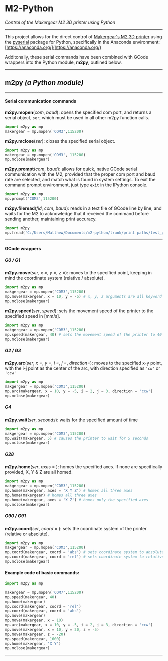 # M2-Python
*Control of the Makergear M2 3D printer using Python*

---

This project allows for the direct control of [Makergear's M2 3D printer](https://www.makergear.com/products/m2) using the [pyserial](https://pythonhosted.org/pyserial/) package for Python, specifically in the Anaconda environment: [https://anaconda.org/](https://anaconda.org/)

Additonally, these serial commands have been combined with GCode wrappers into the Python module, **m2py**, outlined below. 

---
**m2py** *(a Python module)*
---
---
#### Serial communication commands 
**m2py.mopen**(*com*, *baud*): opens the specified com port, and returns a serial object, `ser`, which must be used in all other m2py function calls.
```python
import m2py as mp
makergear = mp.mopen('COM3',115200)
```
**m2py.mclose**(*ser*): closes the specified serial object.

```python
import m2py as mp
makergear = mp.mopen('COM3', 115200)
mp.mclose(makergear)
```
**m2py.prompt**(*com*, *baud*): allows for quick, native GCode serial communication with the M2, provided that the proper com port and baud rate are selected, and match what is found in system settings. To exit the command prompt environment, just type `exit` in the IPython console.
```python
import m2py as mp
mp.prompt('COM3',115200)
```
**m2py.fileread**(*fid*, *com*, *baud*): reads in a text file of GCode line by line, and waits for the M2 to acknowledge that it received the command before sending another, maintaining print accuracy.
```python
import m2py
mp.fread('C:/Users/Matthew/Documents/m2-python/trunk/print paths/test_path.txt','COM3',115200)
```
---
#### GCode wrappers
##### G0 / G1
**m2py.move**(*ser*, *x =*, *y =*, *z =*): moves to the specified point, keeping in mind the coordinate system (relative / absolute).

```python
import m2py as mp
makgergear = mp.mopen('COM3',115200)
mp.move(makergear, x = 10, y = -5) # x, y, z arguments are all keyword arguments, and default to 0 when not called
mp.mclose(makergear)
```
**m2py.speed**(*ser*, *speed*): sets the movement speed of the printer to the specified speed in [mm/s].

```python
import m2py as mp
makgergear = mp.mopen('COM3',115200)
mp.speed(makergear, 40) # sets the movement speed of the printer to 40 mm/s
mp.mclose(makergear)
```
##### G2 / G3
**m2py.arc**(*ser*, *x =*, *y =*, *i =*, *j =*, *direction=*): moves to the specified x-y point, with the i-j point as the center of the arc, with direction specified as `'cw'` or `'ccw'`

```python
import m2py as mp
makgergear = mp.mopen('COM3',115200)
mp.arc(makergear, x = 10, y = -5, i = 2, j = 3, direction = 'ccw') 
mp.mclose(makergear)
```
##### G4
**m2py.wait**(*ser*, *seconds*): waits for the specified amount of time

```python
import m2py as mp
makgergear = mp.mopen('COM3',115200)
mp.wait(makergear, 5) # causes the printer to wait for 5 seconds 
mp.mclose(makergear)
```
##### G28
**m2py.home**(*ser*, *axes* = ): homes the specified axes. If none are specifically provided, X, Y & Z are all homed.

```python
import m2py as mp
makgergear = mp.mopen('COM3',115200)
mp.home(makergear, axes = 'X Y Z') # homes all three axes
mp.home(makergear) # homes all three axes
mp.home(makergear, axes = 'X Z') # homes only the specified axes
mp.mclose(makergear)
```
##### G90 / G91
**m2py.coord**(*ser*, *coord* = ): sets the coordinate system of the printer (relative or absolute).

```python
import m2py as mp
makgergear = mp.mopen('COM3',115200)
mp.coord(makergear, coord = 'abs') # sets coordinate system to absolute
mp.coord(makergear, coord = 'rel') # sets coordinate system to relative
mp.mclose(makergear)
```
#### Example code of basic commands:
 
```python
import m2py as mp

makergear = mp.mopen('COM7',115200)
mp.speed(makergear, 40)
mp.home(makergear)
mp.coord(makergear, coord = 'rel')
mp.coord(makergear, coord = 'abs')
mp.move(makergear)
mp.move(makergear, x = 10)
mp.arc(makergear, x = 10, y = -5, i = 2, j = 3, direction = 'ccw')
mp.move(makergear, x = 10, y = 20, z = -5)
mp.move(makergear, z = -20)
mp.speed(makergear, 1600)
mp.home(makergear, 'X Y')
mp.mclose(makergear)
```
---